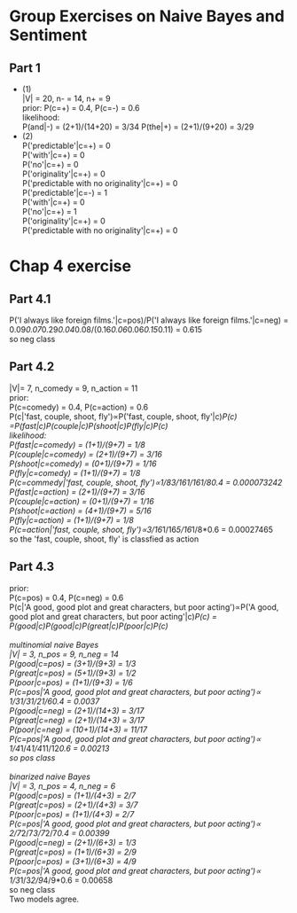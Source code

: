 Group Exercises on Naive Bayes and Sentiment
=======================================
Part 1
------------------
- (1)<br/>
  |V| = 20, n- = 14, n+ = 9<br/>
  prior: P(c=+) = 0.4, P(c=-) = 0.6<br/>
  likelihood: <br/>
  P(and|-) = (2+1)/(14+20) = 3/34
  P(the|+) = (2+1)/(9+20) = 3/29
- (2)<br/>
  P('predictable'|c=+) = 0<br/>
  P('with'|c=+) = 0<br/>
  P('no'|c=+) = 0<br/>
  P('originality'|c=+) = 0<br/>
  P('predictable with no originality'|c=+) = 0<br/>
  P('predictable'|c=-) = 1<br/>
  P('with'|c=+) = 0<br/>
  P('no'|c=+) = 1<br/>
  P('originality'|c=+) = 0<br/>
  P('predictable with no originality'|c=+) = 0<br/>



Chap 4 exercise
=======================================
Part 4.1
------------------
  P('I always like foreign films.'|c=pos)/P('I always like foreign films.'|c=neg) = 0.09*0.07*0.29*0.04*0.08/(0.16*0.06*0.06*0.15*0.11) = 0.615<br/>
  so neg class<br/>
  
Part 4.2
------------------
  |V|= 7, n_comedy = 9, n_action = 11<br/>
  prior: <br/>
  P(c=comedy) = 0.4, P(c=action) = 0.6<br/>
  P(c|'fast, couple, shoot, fly')∝P('fast, couple, shoot, fly'|c)*P(c)<br/>
  =P(fast|c)*P(couple|c)*P(shoot|c)*P(fly|c)*P(c)<br/>
  likelihood: <br/>
  P(fast|c=comedy) = (1+1)/(9+7) = 1/8<br/>
  P(couple|c=comedy) = (2+1)/(9+7) = 3/16<br/>
  P(shoot|c=comedy) = (0+1)/(9+7) = 1/16<br/>
  P(fly|c=comedy) = (1+1)/(9+7) = 1/8<br/>
  P(c=commedy|'fast, couple, shoot, fly')∝1/8*3/16*1/16*1/8*0.4 = 0.000073242<br/>
  P(fast|c=action) = (2+1)/(9+7) = 3/16<br/>
  P(couple|c=action) = (0+1)/(9+7) = 1/16<br/>
  P(shoot|c=action) = (4+1)/(9+7) = 5/16<br/>
  P(fly|c=action) = (1+1)/(9+7) = 1/8<br/>
  P(c=action|'fast, couple, shoot, fly')∝3/16*1/16*5/16*1/8*0.6 = 0.00027465<br/>
  so the 'fast, couple, shoot, fly' is classfied as action
    
Part 4.3
------------------
prior: <br/>
P(c=pos) = 0.4, P(c=neg) = 0.6<br/>
P(c|'A good, good plot and great characters, but poor acting')∝P('A good, good plot and great characters, but poor acting'|c)*P(c) = P(good|c)*P(good|c)*P(great|c)*P(poor|c)*P(c)<br/><br/>
multinomial naive Bayes<br/>
|V| = 3, n_pos = 9, n_neg = 14<br/>
P(good|c=pos) = (3+1)/(9+3) = 1/3<br/>
P(great|c=pos) = (5+1)/(9+3) = 1/2<br/>
P(poor|c=pos) = (1+1)/(9+3) = 1/6<br/>
P(c=pos|'A good, good plot and great characters, but poor acting')∝ 1/3*1/3*1/2*1/6*0.4 = 0.0037<br/>
P(good|c=neg) = (2+1)/(14+3) = 3/17<br/>
P(great|c=neg) = (2+1)/(14+3) = 3/17<br/>
P(poor|c=neg) = (10+1)/(14+3) = 11/17<br/>
P(c=pos|'A good, good plot and great characters, but poor acting')∝ 1/4*1/4*1/4*11/12*0.6 = 0.00213<br/>
so pos class<br/><br/>
binarized naive Bayes<br/>
|V| = 3, n_pos = 4, n_neg = 6<br/>
P(good|c=pos) = (1+1)/(4+3) = 2/7<br/>
P(great|c=pos) = (2+1)/(4+3) = 3/7<br/>
P(poor|c=pos) = (1+1)/(4+3) = 2/7<br/>
P(c=pos|'A good, good plot and great characters, but poor acting')∝ 2/7*2/7*3/7*2/7*0.4 = 0.00399<br/>
P(good|c=neg) = (2+1)/(6+3) = 1/3<br/>
P(great|c=pos) = (1+1)/(6+3) = 2/9<br/>
P(poor|c=pos) = (3+1)/(6+3) = 4/9<br/>
P(c=pos|'A good, good plot and great characters, but poor acting')∝ 1/3*1/3*2/9*4/9*0.6 = 0.00658<br/>
so neg class<br/>
Two models agree.<br/>
  
  
  
  
  
  
  
  
  
  
  
  
  
  
  